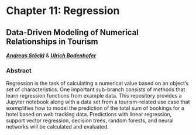 # Chapter 11: Regression
## Data-Driven Modeling of Numerical Relationships in Tourism
***[Andreas Stöckl](https://github.com/astoeckl)*** & ***[Ulrich Bodenhofer](https://github.com/Ubod)***

### Abstract

Regression is the task of calculating a numerical value based on an object’s set of characteristics. One important sub-branch consists of methods that learn regression functions from example data. This repository provides a Jupyter notebook along with a data set from a tourism-related use case that exemplifies how to model the prediction of the total sum of bookings for a hotel based on web tracking data. Predictions with linear regression, support vector regression, decision trees, random forests, and neural networks will be calculated and evaluated.